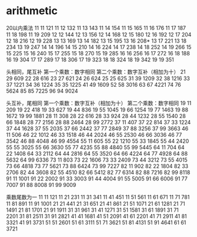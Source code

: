 # arithmetic

20以内乘法
11  11  121
11  12  132
11  13  143
11  14  154
11  15  165
11  16  176
11  17  187
11  18  198
11  19  209
12  12  144
12  13  156
12  14  168
12  15  180
12  16  192
12  17  204
12  18  216
12  19  228
13  13  169
13  14  182
13  15  195
13  16  208*
13  17  221
13  18  234
13  19  247
14  14  196
14  15  210
14  16  224
14  17  238
14  18  252
14  19  266
15  15  225
15  16  240
15  17  255
15  18  270
15  19  285
16  16  256
16  17  272
16  18  188
16  19  304
17  17  289
17  18  306
17  19  323
18  18  324
18  19  342
19  19  351

头相同，尾互补
第一个乘数：数字相同
第二个乘数：数字互补（相加为十）
21  29  609
22  28  616
23  27  621
24  26  624
25  25  625
31  39  1209
32  38  1216
33  37  1221
34  36  1224
35  35  1225
41  49  1609
52  58  3016
63  67  4221
74  76  5624
85  85  7225
96  94  9024

头互补，尾相同
第一个乘数：数字互补（相加为十）
第二个乘数：数字相同
19  11  209
19  22  418
19  33  627
19  44  836
19  55  1045
19  66  1254
19  77  1463
19  88  1672
19  99  1881
28  11  308
28  22  616
28  33  924
28  44  1232
28  55  1540
28  66  1848
28  77  2156
28  88  2464
28  99  2772
37  11  407
37  22  814
37  33  1224
37  44  1628
37  55  2035
37  66  2442
37  77  2849
37  88  3256
37  99  3663
46  11  506
46  22  1012
46  33  1518
46  44  2024
46  55  2530
46  66  3036
46  77  3542
46  88  4048
46  99  4554
55  11  605
55  22  1210
55  33  1845
55  44  2420
55  55  3025
55  66  3630
55  77  4235
55  88  4840
55  99  5445
64  11  704
64  22  1408
64  33  2112
64  44  2816
64  55  3520
64  66  4224
64  77  4928
64  88  5632
64  99  6336
73  11  803
73  22  1606
73  33  2409
73  44  3212
73  55  4015
73  66  4818
73  77  5621
73  88  6424
73  99  7227
82  11  902
82  22  1804
82  33  2706
82  44  3608
82  55  4510
82  66  5412
82  77  6314
82  88  7216
82  99  8118
91  11  1001
91  22  2002
91  33  3003
91  44  4004
91  55  5005
91  66  6006
91  77  7007
91  88  8008
91  99  9009

乘数尾数为一
11  11  121
11  21  231
11  31  341
11  41  451
11  51  561
11  61  671
11  71  781
11  81  891
11  91  1001
21  21  441
21  31  651
21  41  861
21  51  1071
21  61  1281
21  71  1491
21  81  1701
21  91  1911
31  31  961
31  41  1271
31  51  1581
31  61  1891
31  71  2201
31  81  2511
31  91  2821
41  41  1681
41  51  2091
41  61  2201
41  71  2911
41  81  3321
41  91  3731
51  51  2601
51  61  3111
51  71  3621
51  81  4131
51  91  4641
61  61  3721

